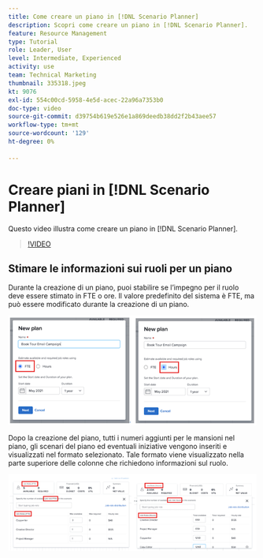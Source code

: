 ```yaml
---
title: Come creare un piano in [!DNL Scenario Planner]
description: Scopri come creare un piano in [!DNL Scenario Planner].
feature: Resource Management
type: Tutorial
role: Leader, User
level: Intermediate, Experienced
activity: use
team: Technical Marketing
thumbnail: 335318.jpeg
kt: 9076
exl-id: 554c00cd-5958-4e5d-acec-22a96a7353b0
doc-type: video
source-git-commit: d39754b619e526e1a869deedb38dd2f2b43aee57
workflow-type: tm+mt
source-wordcount: '129'
ht-degree: 0%

---
```


# Creare piani in [!DNL Scenario Planner]

Questo video illustra come creare un piano in [!DNL Scenario Planner].

>[!VIDEO](https://video.tv.adobe.com/v/335318/?quality=12)

## Stimare le informazioni sui ruoli per un piano

Durante la creazione di un piano, puoi stabilire se l’impegno per il ruolo deve essere stimato in FTE o ore. Il valore predefinito del sistema è FTE, ma può essere modificato durante la creazione di un piano.

![Seleziona [!UICONTROL FTE] o [!UICONTROL Ore] nel [!UICONTROL Nuovo piano] finestra](assets/scenario-planner-1.png)

Dopo la creazione del piano, tutti i numeri aggiunti per le mansioni nel piano, gli scenari del piano ed eventuali iniziative vengono inseriti e visualizzati nel formato selezionato. Tale formato viene visualizzato nella parte superiore delle colonne che richiedono informazioni sul ruolo.

![Visualizza informazioni in [!UICONTROL FTE] o [!UICONTROL Ore] nel [!DNL Scenario Planner]](assets/scenario-planner-2.png)
